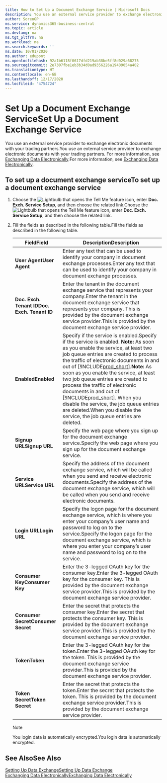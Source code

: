 ```yaml
---
title: How to Set Up a Document Exchange Service | Microsoft Docs
description: You use an external service provider to exchange electronic documents with your trading partners.
author: SorenGP
ms.service: dynamics365-business-central
ms.topic: article
ms.devlang: na
ms.tgt_pltfrm: na
ms.workload: na
ms.search.keywords: ''
ms.date: 10/01/2020
ms.author: edupont
ms.openlocfilehash: 92a1b6118f0617dfd219ab38be5ff8d029a68275
ms.sourcegitcommit: 2e7307fbe1eb3b34d0ad9356226a19409054a402
ms.translationtype: HT
ms.contentlocale: en-GB
ms.lasthandoff: 12/17/2020
ms.locfileid: "4754724"
---
```

# <a name="set-up-a-document-exchange-service"></a><span data-ttu-id="e8ce8-103">Set Up a Document Exchange Service</span><span class="sxs-lookup"><span data-stu-id="e8ce8-103">Set Up a Document Exchange Service</span></span>
<span data-ttu-id="e8ce8-104">You use an external service provider to exchange electronic documents with your trading partners.</span><span class="sxs-lookup"><span data-stu-id="e8ce8-104">You use an external service provider to exchange electronic documents with your trading partners.</span></span> <span data-ttu-id="e8ce8-105">For more information, see [Exchanging Data Electronically](across-data-exchange.md).</span><span class="sxs-lookup"><span data-stu-id="e8ce8-105">For more information, see [Exchanging Data Electronically](across-data-exchange.md).</span></span>  

## <a name="to-set-up-a-document-exchange-service"></a><span data-ttu-id="e8ce8-106">To set up a document exchange service</span><span class="sxs-lookup"><span data-stu-id="e8ce8-106">To set up a document exchange service</span></span>  
1. <span data-ttu-id="e8ce8-107">Choose the ![Lightbulb that opens the Tell Me feature](media/ui-search/search_small.png "Tell me what you want to do") icon, enter **Doc. Exch. Service Setup**, and then choose the related link.</span><span class="sxs-lookup"><span data-stu-id="e8ce8-107">Choose the ![Lightbulb that opens the Tell Me feature](media/ui-search/search_small.png "Tell me what you want to do") icon, enter **Doc. Exch. Service Setup**, and then choose the related link.</span></span>  
2. <span data-ttu-id="e8ce8-108">Fill the fields as described in the following table.</span><span class="sxs-lookup"><span data-stu-id="e8ce8-108">Fill the fields as described in the following table.</span></span>  

    |<span data-ttu-id="e8ce8-109">Field</span><span class="sxs-lookup"><span data-stu-id="e8ce8-109">Field</span></span>|<span data-ttu-id="e8ce8-110">Description</span><span class="sxs-lookup"><span data-stu-id="e8ce8-110">Description</span></span>|  
    |---------------------------------|---------------------------------------|  
    |<span data-ttu-id="e8ce8-111">**User Agent**</span><span class="sxs-lookup"><span data-stu-id="e8ce8-111">**User Agent**</span></span>|<span data-ttu-id="e8ce8-112">Enter any text that can be used to identify your company in document exchange processes.</span><span class="sxs-lookup"><span data-stu-id="e8ce8-112">Enter any text that can be used to identify your company in document exchange processes.</span></span>|  
    |<span data-ttu-id="e8ce8-113">**Doc. Exch. Tenant ID**</span><span class="sxs-lookup"><span data-stu-id="e8ce8-113">**Doc. Exch. Tenant ID**</span></span>|<span data-ttu-id="e8ce8-114">Enter the tenant in the document exchange service that represents your company.</span><span class="sxs-lookup"><span data-stu-id="e8ce8-114">Enter the tenant in the document exchange service that represents your company.</span></span> <span data-ttu-id="e8ce8-115">This is provided by the document exchange service provider.</span><span class="sxs-lookup"><span data-stu-id="e8ce8-115">This is provided by the document exchange service provider.</span></span>|  
    |<span data-ttu-id="e8ce8-116">**Enabled**</span><span class="sxs-lookup"><span data-stu-id="e8ce8-116">**Enabled**</span></span>|<span data-ttu-id="e8ce8-117">Specify if the service is enabled.</span><span class="sxs-lookup"><span data-stu-id="e8ce8-117">Specify if the service is enabled.</span></span> <span data-ttu-id="e8ce8-118">**Note:**  As soon as you enable the service, at least two job queue entries are created to process the traffic of electronic documents in and out of [!INCLUDE[prod_short](includes/prod_short.md)].</span><span class="sxs-lookup"><span data-stu-id="e8ce8-118">**Note:**  As soon as you enable the service, at least two job queue entries are created to process the traffic of electronic documents in and out of [!INCLUDE[prod_short](includes/prod_short.md)].</span></span> <span data-ttu-id="e8ce8-119">When you disable the service, the job queue entries are deleted.</span><span class="sxs-lookup"><span data-stu-id="e8ce8-119">When you disable the service, the job queue entries are deleted.</span></span>|  
    |<span data-ttu-id="e8ce8-120">**Signup URL**</span><span class="sxs-lookup"><span data-stu-id="e8ce8-120">**Signup URL**</span></span>|<span data-ttu-id="e8ce8-121">Specify the web page where you sign up for the document exchange service.</span><span class="sxs-lookup"><span data-stu-id="e8ce8-121">Specify the web page where you sign up for the document exchange service.</span></span>|  
    |<span data-ttu-id="e8ce8-122">**Service URL**</span><span class="sxs-lookup"><span data-stu-id="e8ce8-122">**Service URL**</span></span>|<span data-ttu-id="e8ce8-123">Specify the address of the document exchange service, which will be called when you send and receive electronic documents.</span><span class="sxs-lookup"><span data-stu-id="e8ce8-123">Specify the address of the document exchange service, which will be called when you send and receive electronic documents.</span></span>|  
    |<span data-ttu-id="e8ce8-124">**Login URL**</span><span class="sxs-lookup"><span data-stu-id="e8ce8-124">**Login URL**</span></span>|<span data-ttu-id="e8ce8-125">Specify the logon page for the document exchange service, which is where you enter your company’s user name and password to log on to the service.</span><span class="sxs-lookup"><span data-stu-id="e8ce8-125">Specify the logon page for the document exchange service, which is where you enter your company’s user name and password to log on to the service.</span></span>|  
    |<span data-ttu-id="e8ce8-126">**Consumer Key**</span><span class="sxs-lookup"><span data-stu-id="e8ce8-126">**Consumer Key**</span></span>|<span data-ttu-id="e8ce8-127">Enter the 3-legged OAuth key for the consumer key.</span><span class="sxs-lookup"><span data-stu-id="e8ce8-127">Enter the 3-legged OAuth key for the consumer key.</span></span> <span data-ttu-id="e8ce8-128">This is provided by the document exchange service provider.</span><span class="sxs-lookup"><span data-stu-id="e8ce8-128">This is provided by the document exchange service provider.</span></span>|  
    |<span data-ttu-id="e8ce8-129">**Consumer Secret**</span><span class="sxs-lookup"><span data-stu-id="e8ce8-129">**Consumer Secret**</span></span>|<span data-ttu-id="e8ce8-130">Enter the secret that protects the consumer key.</span><span class="sxs-lookup"><span data-stu-id="e8ce8-130">Enter the secret that protects the consumer key.</span></span> <span data-ttu-id="e8ce8-131">This is provided by the document exchange service provider.</span><span class="sxs-lookup"><span data-stu-id="e8ce8-131">This is provided by the document exchange service provider.</span></span>|  
    |<span data-ttu-id="e8ce8-132">**Token**</span><span class="sxs-lookup"><span data-stu-id="e8ce8-132">**Token**</span></span>|<span data-ttu-id="e8ce8-133">Enter the 3-legged OAuth key for the token.</span><span class="sxs-lookup"><span data-stu-id="e8ce8-133">Enter the 3-legged OAuth key for the token.</span></span> <span data-ttu-id="e8ce8-134">This is provided by the document exchange service provider.</span><span class="sxs-lookup"><span data-stu-id="e8ce8-134">This is provided by the document exchange service provider.</span></span>|  
    |<span data-ttu-id="e8ce8-135">**Token Secret**</span><span class="sxs-lookup"><span data-stu-id="e8ce8-135">**Token Secret**</span></span>|<span data-ttu-id="e8ce8-136">Enter the secret that protects the token.</span><span class="sxs-lookup"><span data-stu-id="e8ce8-136">Enter the secret that protects the token.</span></span> <span data-ttu-id="e8ce8-137">This is provided by the document exchange service provider.</span><span class="sxs-lookup"><span data-stu-id="e8ce8-137">This is provided by the document exchange service provider.</span></span>|  

    > [!NOTE]  
    > <span data-ttu-id="e8ce8-138">You login data is automatically encrypted.</span><span class="sxs-lookup"><span data-stu-id="e8ce8-138">You login data is automatically encrypted.</span></span>

## <a name="see-also"></a><span data-ttu-id="e8ce8-139">See Also</span><span class="sxs-lookup"><span data-stu-id="e8ce8-139">See Also</span></span>  
[<span data-ttu-id="e8ce8-140">Setting Up Data Exchange</span><span class="sxs-lookup"><span data-stu-id="e8ce8-140">Setting Up Data Exchange</span></span>](across-set-up-data-exchange.md)  
[<span data-ttu-id="e8ce8-141">Exchanging Data Electronically</span><span class="sxs-lookup"><span data-stu-id="e8ce8-141">Exchanging Data Electronically</span></span>](across-data-exchange.md)
